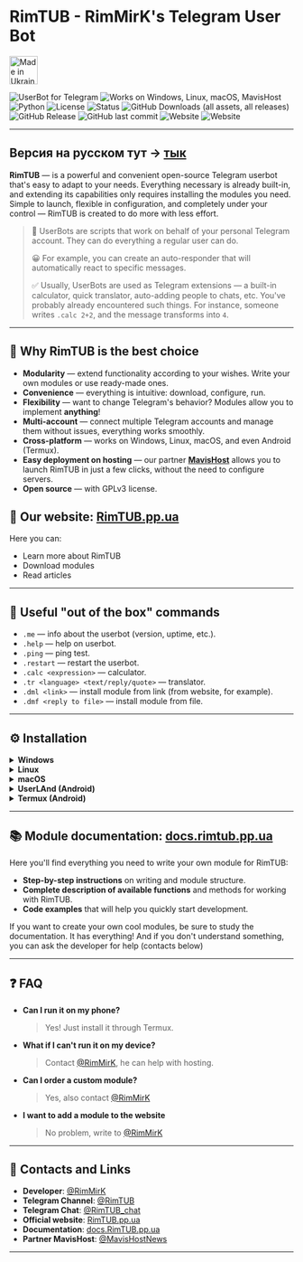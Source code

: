 # RimTUB - RimMirK's Telegram User Bot

<a href="https://www.youtube.com/watch?v=nybtOIxlku8"><img alt="Made in Ukraine" src="https://img.shields.io/badge/Ukraine-blue?style=for-the-badge&label=Made%20in&labelColor=yellow&link=https%3A%2F%2Fwww.youtube.com%2Fwatch%3Fv%3DnybtOIxlku8" height="50px" algin="center"></a>


![UserBot for Telegram](https://img.shields.io/badge/UserBot%20for%20-Telegram-blue)
![Works on Windows, Linux, macOS, MavisHost](https://img.shields.io/badge/Works%20on%20-%20Windows%2C%20Linux%2C%20macOS%2C%20MavisHost-green)
![Python](https://img.shields.io/badge/python-3.11-blue)
![License](https://img.shields.io/badge/license-GPLv3-green)
![Status](https://img.shields.io/badge/status-Active-brightgreen)
![GitHub Downloads (all assets, all releases)](https://img.shields.io/github/downloads/RimTUB/RimTUB/total?color=magenta)
![GitHub Release](https://img.shields.io/github/v/release/RimTUB/RimTUB)
![GitHub last commit](https://img.shields.io/github/last-commit/RimTUB/RimTUB)
![Website](https://img.shields.io/website?url=https%3A%2F%2FRimTUB.pp.ua&up_message=works!&down_message=doesn't%20work%28&label=RimTUB.pp.ua)
![Website](https://img.shields.io/website?url=https%3A%2F%2Fdocs.RimTUB.pp.ua&up_message=works!&down_message=doesn't%20work%28&label=docs.RimTUB.pp.ua)



---

## Версия на русском тут -> [тык](README.ru.md)

**RimTUB** — is a powerful and convenient open-source Telegram userbot that's easy to adapt to your needs. Everything necessary is already built-in, and extending its capabilities only requires installing the modules you need. Simple to launch, flexible in configuration, and completely under your control — RimTUB is created to do more with less effort.

> 🤖 UserBots are scripts that work on behalf of your personal Telegram account. They can do everything a regular user can do.
>
> 😀 For example, you can create an auto-responder that will automatically react to specific messages.
>
> ✅ Usually, UserBots are used as Telegram extensions — a built-in calculator, quick translator, auto-adding people to chats, etc. You've probably already encountered such things. For instance, someone writes `.calc 2+2`, and the message transforms into `4`.

---

## 🌟 Why RimTUB is the best choice

- **Modularity** — extend functionality according to your wishes. Write your own modules or use ready-made ones.
- **Convenience** — everything is intuitive: download, configure, run.
- **Flexibility** — want to change Telegram's behavior? Modules allow you to implement **anything**!
- **Multi-account** — connect multiple Telegram accounts and manage them without issues, everything works smoothly.
- **Cross-platform** — works on Windows, Linux, macOS, and even Android (Termux).
- **Easy deployment on hosting** — our partner [**MavisHost**](https://t.me/MavisHostNews/28) allows you to launch RimTUB in just a few clicks, without the need to configure servers.
- **Open source** — with GPLv3 license.

## 🔗 Our website: [RimTUB.pp.ua](https://rimtub.pp.ua)

Here you can:
- Learn more about RimTUB
- Download modules
- Read articles

---

## 🧠 Useful "out of the box" commands

- `.me` — info about the userbot (version, uptime, etc.).
- `.help` — help on userbot.
- `.ping` — ping test.
- `.restart` — restart the userbot.
- `.calc <expression>` — calculator.
- `.tr <language> <text/reply/quote>` — translator.
- `.dml <link>` — install module from link (from website, for example).
- `.dmf <reply to file>` — install module from file.

---

## ⚙ Installation

<details>
<summary><strong>Windows</strong></summary>

<a id="Windows"></a>

### 🔹 Step 1. Download RimTUB
1. Go to: [GitHub Releases](https://github.com/RimTUB/RimTUB/releases)  
2. Click on the item with the `Latest` badge (this is the latest version).
3. Below, click on assets (file list)
4. In the file list, find an archive named like `RimTUB-XXX.zip` (XXX is the userbot version) — click on it to download.  
5. When it's downloaded — open the folder with the file, right-click on the archive and select **"Extract All"**.  
6. Enter a path, for example: `C:\RimTUB`, and click **"Extract"**.

---

### 🔹 Step 2. Create a Telegram bot
1. Open Telegram and find user [@BotFather](https://t.me/BotFather).  
2. Click **Start** or type `/start` if the bot is silent.  
3. Type `/newbot`, set a name and link for the bot (for example, `RimTUB_nickname_bot`).  
4. BotFather will send you a long **token** — **copy it** (it looks like `123456:ABC-DEF...`).  
5. Type `/setinline`, select your bot, and type any text, for example `asdfjwekjdsf`

---

### 🔹 Step 3. Configure RimTUB
1. Go to the `C:\RimTUB` folder that you just unpacked.  
2. Find the `config.yaml` file there.  
3. Open it with a double click. If nothing happens — right-click and select **"Open with → Notepad"**.  
4. Insert your data there. Example:
   ```yaml
   PHONES:
     - +12345678990 # Your phone number linked to Telegram
     - +380XXXXXXXX # You can add multiple accounts
   BOT_TOKEN: 123456:ABC-DEF...  # Token provided by BotFather
   ```
5. Save the file: **File → Save**.

---

### 🔹 Step 4. Install Python
1. Go to [python.org](https://www.python.org/).  
2. Hover over "Downloads" and select **Windows**.  
3. Click **"Download Python 3.11.x"**. (x - any number - it doesn't really matter) 
4. When the installer downloads — **MAKE SURE to check "Add Python to PATH"**, then click **"Install Now"**.  
5. Wait for the installation to complete and close the window.

---

### 🔹 Step 5. Launch RimTUB
1. Press **Win + R** keys, a window will appear.  
2. Type `cmd` and press **Enter** — a black window will open (command prompt).  
3. Enter the following commands one by one (press **Enter** after each):

   ```sh
   cd C:\RimTUB
   python -m venv .venv
   .venv\Scripts\activate.bat
   pip install -r requirements.txt
   python main.py
   ```

   ⚠ If a window appears asking for permission to access the internet — click **"Allow"**.

---

### 🔹 Step 6. Confirm login
1. After launching, the bot will ask you to enter a code.  
2. Telegram will send you an SMS — enter this code in the console.  
3. If you have two-factor authentication enabled (password when logging into Telegram) — enter it as well.
You'll only need to do this once

---

🎉 Done! RimTUB is running! Hooray!


</details>

<details>
<summary><strong>Linux</strong></summary>

<a id="Linux"></a>

### 🔹 Step 1. Install necessary dependencies
1. Open terminal.
2. Enter the following command to update packages and install dependencies:
   ```sh
   sudo apt update
   sudo apt install git python3.11 python3.11-venv -y
   ```

---

### 🔹 Step 2. Clone the RimTUB repository
1. In terminal, enter the command:
   ```sh
   git clone https://github.com/RimTUB/RimTUB
   ```

---

### 🔹 Step 3. Create a Telegram bot
1. Open Telegram and find user [@BotFather](https://t.me/BotFather).  
2. Click **Start** or type `/start` if the bot is silent.  
3. Type `/newbot`, set a name and link for the bot (for example, `RimTUB_nickname_bot`).  
4. BotFather will send you a long **token** — **copy it** (it looks like `123456:ABC-DEF...`).  
5. Type `/setinline`, select your bot, and type any text, for example `asdfjwekjdsf`.

---

### 🔹 Step 4. Configure RimTUB
1. In terminal, navigate to the folder where you just cloned RimTUB:
   ```sh
   cd RimTUB
   ```
2. Open the configuration file `config.yaml` using a text editor, for example, `nano`:
   ```sh
   nano config.yaml
   ```
3. Insert your data there. Example:
   ```yaml
   PHONES:
     - +12345678990 # Your phone number linked to Telegram
     - +380XXXXXXXX # You can add multiple accounts
   
   BOT_TOKEN: 123456:ABC-DEF...  # Token provided by BotFather
   ```
4. To save the file in `nano`, press **Ctrl + S** to save. Then exit by pressing **Ctrl + X**.

---

### 🔹 Step 5. Create and activate a virtual environment
1. Enter the command to create a virtual environment:
   ```sh
   python3.11 -m venv .venv
   ```
2. Activate the virtual environment:
   ```sh
   source .venv/bin/activate
   ```

---

### 🔹 Step 6. Install dependencies and launch RimTUB
1. Install all necessary libraries:
   ```sh
   pip install -r requirements.txt
   ```
2. Launch RimTUB:
   ```sh
   python main.py
   ```

---

### 🔹 Step 7. Confirm login
1. After launching, the bot will ask you to enter a code.
2. Telegram will send you an SMS — enter this code in the console.
3. If you have two-factor authentication enabled (password when logging into Telegram) — enter it as well. You'll only need to do this once.

---

🎉 Done! RimTUB is working on your Linux! Hooray!

</details>

<details>
<summary><strong>macOS</strong></summary>

<a id="macOS"></a>

### 🔹 Step 1. Install necessary dependencies
1. Open **Terminal**.
2. Enter the command to install `Homebrew` (if it's not installed):
   ```sh
   /bin/bash -c "$(curl -fsSL https://raw.githubusercontent.com/Homebrew/install/HEAD/install.sh)"
   ```
   Follow the instructions in the terminal to complete the installation.
   
3. Install Python 3.11 and Git through Homebrew:
   ```sh
   brew install git python@3.11
   ```

---

### 🔹 Step 2. Clone the RimTUB repository
1. Enter the command to clone the repository:
   ```sh
   git clone https://github.com/RimTUB/RimTUB
   ```

---

### 🔹 Step 3. Create a Telegram bot
1. Open Telegram and find user [@BotFather](https://t.me/BotFather).  
2. Click **Start** or type `/start` if the bot is silent.  
3. Type `/newbot`, set a name and link for the bot (for example, `RimTUB_nickname_bot`).  
4. BotFather will send you a long **token** — **copy it** (it looks like `123456:ABC-DEF...`).  
5. Type `/setinline`, select your bot, and type any text, for example `asdfjwekjdsf`.

---

### 🔹 Step 4. Configure RimTUB
1. In terminal, navigate to the project folder:
   ```sh
   cd RimTUB
   ```
2. Open the configuration file `config.yaml` using a text editor, for example, `nano`:
   ```sh
   nano config.yaml
   ```
3. Insert your data. Example:
   ```yaml
   PHONES:
     - +12345678990 # Your phone number linked to Telegram
     - +380XXXXXXXX # You can add multiple accounts
   BOT_TOKEN: 123456:ABC-DEF...  # Token provided by BotFather
   ```
4. To save the file in `nano`, press **Ctrl + O**, then **Enter** to confirm. After that, exit by pressing **Ctrl + X**.

---

### 🔹 Step 5. Create and activate a virtual environment
1. Enter the command to create a virtual environment:
   ```sh
   python3.11 -m venv .venv
   ```
2. Activate the virtual environment:
   ```sh
   source .venv/bin/activate
   ```

---

### 🔹 Step 6. Install dependencies and launch RimTUB
1. Install all necessary libraries:
   ```sh
   pip install -r requirements.txt
   ```
2. Launch RimTUB:
   ```sh
   python main.py
   ```

---

### 🔹 Step 7. Confirm login
1. After launching, the bot will ask you to enter a code.
2. Telegram will send you an SMS — enter this code in the console.
3. If you have two-factor authentication enabled (password when logging into Telegram) — enter it as well. You'll only need to do this once.

---

🎉 Done! RimTUB is working on your Mac! Hooray!

</details>


<details>
<summary><strong>UserLAnd (Android)</strong></summary>

<a id="UserLAnd"></a>

### 🔹 Step 1. Install Termux
1. Go to [Play Marker](https://play.google.com/store/apps/details?id=tech.ula) and download **UserLAnd**.
2. Install it on your device.

---

### 🔹 Step 2. Download Python and RimTUB
1. Open **UserLAnd**.
2. Chose **Debian Termial only**
3. In Terminal run following commands: (It will take up to 40 minutes)
```bash
sudo apt update && sudo apt upgrade -y

sudo apt install -y wget build-essential libssl-dev zlib1g-dev \
libncurses5-dev libncursesw5-dev libreadline-dev libsqlite3-dev \
libgdbm-dev libdb5.3-dev libbz2-dev libexpat1-dev liblzma-dev \
tk-dev uuid-dev libffi-dev

cd /tmp
wget https://www.python.org/ftp/python/3.11.9/Python-3.11.9.tgz
tar -xvf Python-3.11.9.tgz
cd Python-3.11.9

./configure --enable-optimizations
make -j$(nproc)
sudo make altinstall

sudo ln -sf /usr/local/bin/python3.11 /usr/bin/python
sudo ln -sf /usr/local/bin/python3.11 /usr/bin/python3
sudo ln -sf /usr/local/bin/python3.11 /usr/bin/py
sudo ln -sf /usr/local/bin/python3.11 /usr/bin/py3

py -m ensurepip

sudo ln -sf /usr/local/bin/pip3.11 /usr/bin/pip
sudo ln -sf /usr/local/bin/pip3.11 /usr/bin/pip3

cd ..
cd ..

sudo apt install -y git
sudo apt install -y nano

git clone https://github.com/RimTUB/RimTUB

cd RimTUB

py -m venv .venv

source .venv/bin/activate

sudo pip install -r requirements.txt

```

---

### 🔹 Step 3. Create a Telegram bot
1. Open Telegram and find user [@BotFather](https://t.me/BotFather).  
2. Click **Start** or type `/start` if the bot is silent.  
3. Type `/newbot`, set a name and link for the bot (for example, `RimTUB_nickname_bot`).  
4. BotFather will send you a long **token** — **copy it** (it looks like `123456:ABC-DEF...`).  
5. Type `/setinline`, select your bot, and type any text, for example `asdfjwekjdsf`.

---

### 🔹 Step 4. Configure RimTUB
1. Open the configuration file `config.yaml` using a text editor, for example, `nano`:
   ```sh
   nano config.yaml
   ```
2. Insert your data. Example:
   ```yaml
   PHONES:
     - +12345678990 # Your phone number linked to Telegram
     - +380XXXXXXXX # You can add multiple accounts
   BOT_TOKEN: 123456:ABC-DEF...  # Token provided by BotFather
   ```
3. To save the file in `nano`, press **Ctrl + S**. After that, exit by pressing **Ctrl + X**.

---

### 🔹 Step 5. Launch RimTUB
1. After all dependencies are installed, launch RimTUB:
   ```sh
   python main.py
   ```

---

### 🔹 Step 6. Confirm login
1. After launching, the bot will ask you to enter a code.
2. Telegram will send you an SMS — enter this code in the console.
3. If you have two-factor authentication enabled (password when logging into Telegram) — enter it as well. You'll only need to do this once.

---

🎉 Done! RimTUB is working on your phone! Hooray!

</details>


<details>
<summary><strong>Termux (Android)</strong></summary>

<a id="Termux"></a>

### 🔹 Step 1. Install Termux
1. Go to [F-Droid](https://f-droid.org/packages/com.termux/) and download **Termux**.
2. Install it on your device.

---

### 🔹 Step 2. Clone the RimTUB repository
1. Open **Termux**.
2. Clone the RimTUB repository:
   ```sh
   git clone https://github.com/RimTUB/RimTUB
   ```

---

### 🔹 Step 3. Create a Telegram bot
1. Open Telegram and find user [@BotFather](https://t.me/BotFather).  
2. Click **Start** or type `/start` if the bot is silent.  
3. Type `/newbot`, set a name and link for the bot (for example, `RimTUB_nickname_bot`).  
4. BotFather will send you a long **token** — **copy it** (it looks like `123456:ABC-DEF...`).  
5. Type `/setinline`, select your bot, and type any text, for example `asdfjwekjdsf`.

---

### 🔹 Step 4. Configure RimTUB
1. In **Termux**, navigate to the project folder:
   ```sh
   cd RimTUB
   ```
2. Open the configuration file `config.yaml` using a text editor, for example, `nano`:
   ```sh
   nano config.yaml
   ```
3. Insert your data. Example:
   ```yaml
   PHONES:
     - +12345678990 # Your phone number linked to Telegram
     - +380XXXXXXXX # You can add multiple accounts
   BOT_TOKEN: 123456:ABC-DEF...  # Token provided by BotFather
   ```
4. To save the file in `nano`, press **Ctrl + O**, then **Enter** to confirm. After that, exit by pressing **Ctrl + X**.

---

### 🔹 Step 5. Run Termux.sh to install dependencies
1. In **Termux**, enter the command to execute the `termux.sh` script, which will install all necessary dependencies:
   ```sh
   bash termux.sh
   ```
2. Wait for the dependencies installation to complete.

---

### 🔹 Step 6. Launch RimTUB
1. After all dependencies are installed, launch RimTUB:
   ```sh
   python main.py
   ```

---

### 🔹 Step 7. Confirm login
1. After launching, the bot will ask you to enter a code.
2. Telegram will send you an SMS — enter this code in the console.
3. If you have two-factor authentication enabled (password when logging into Telegram) — enter it as well. You'll only need to do this once.

---

🎉 Done! RimTUB is working on your phone! Hooray!

</details>

---

## 📚 Module documentation: **[docs.rimtub.pp.ua](https://docs.rimtub.pp.ua)**

Here you'll find everything you need to write your own module for RimTUB:

- **Step-by-step instructions** on writing and module structure.
- **Complete description of available functions** and methods for working with RimTUB.
- **Code examples** that will help you quickly start development.

If you want to create your own cool modules, be sure to study the documentation. It has everything! And if you don't understand something, you can ask the developer for help (contacts below)

---

## ❓ FAQ

- **Can I run it on my phone?**  
  > Yes! Just install it through Termux.

- **What if I can't run it on my device?**  
  > Contact [@RimMirK](https://t.me/RimMirK), he can help with hosting.

- **Can I order a custom module?**  
  > Yes, also contact [@RimMirK](https://t.me/RimMirK)

- **I want to add a module to the website**  
  > No problem, write to [@RimMirK](https://t.me/RimMirK)


---

## 💬 Contacts and Links

- **Developer**: [@RimMirK](https://t.me/RimMirK) 
- **Telegram Channel**: [@RimTUB](https://t.me/RimTUB)
- **Telegram Chat**: [@RimTUB_chat](https://t.me/RimTUB_chat)
- **Official website**: [RimTUB.pp.ua](https://rimtub.pp.ua/)
- **Documentation**: [docs.RimTUB.pp.ua](https://docs.rimtub.pp.ua/)
- **Partner MavisHost**: [@MavisHostNews](https://t.me/MavisHostNews/28)

---
